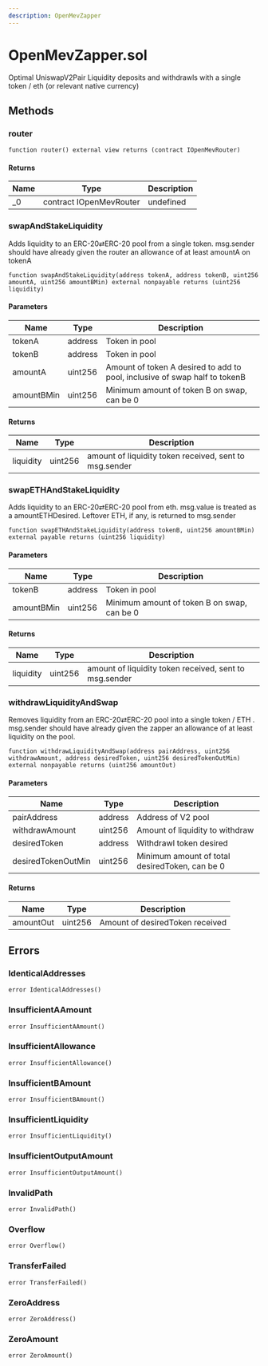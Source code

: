 ```yaml
---
description: OpenMevZapper
---
```


# OpenMevZapper.sol

Optimal UniswapV2Pair Liquidity deposits and withdrawls with a single token / eth (or relevant native currency)



## Methods

### router



```solidity title="Solidity"
function router() external view returns (contract IOpenMevRouter)
```





#### Returns

| Name | Type | Description |
|---|---|---|
| _0 | contract IOpenMevRouter | undefined |

### swapAndStakeLiquidity

Adds liquidity to an ERC-20⇄ERC-20 pool from a single token. msg.sender should have already given the router an allowance of at least amountA on tokenA

```solidity title="Solidity"
function swapAndStakeLiquidity(address tokenA, address tokenB, uint256 amountA, uint256 amountBMin) external nonpayable returns (uint256 liquidity)
```




#### Parameters

| Name | Type | Description |
|---|---|---|
| tokenA | address | Token in pool |
| tokenB | address | Token in pool |
| amountA | uint256 | Amount of token A desired to add to pool, inclusive of swap half to tokenB |
| amountBMin | uint256 | Minimum amount of token B on swap, can be 0 |

#### Returns

| Name | Type | Description |
|---|---|---|
| liquidity | uint256 | amount of liquidity token received, sent to msg.sender |

### swapETHAndStakeLiquidity

Adds liquidity to an ERC-20⇄ERC-20 pool from eth. msg.value is treated as a amountETHDesired. Leftover ETH, if any, is returned to msg.sender

```solidity title="Solidity"
function swapETHAndStakeLiquidity(address tokenB, uint256 amountBMin) external payable returns (uint256 liquidity)
```




#### Parameters

| Name | Type | Description |
|---|---|---|
| tokenB | address | Token in pool |
| amountBMin | uint256 | Minimum amount of token B on swap, can be 0 |

#### Returns

| Name | Type | Description |
|---|---|---|
| liquidity | uint256 | amount of liquidity token received, sent to msg.sender |

### withdrawLiquidityAndSwap

Removes liquidity from an ERC-20⇄ERC-20 pool into a single token / ETH . msg.sender should have already given the zapper an allowance of at least liquidity on the pool.

```solidity title="Solidity"
function withdrawLiquidityAndSwap(address pairAddress, uint256 withdrawAmount, address desiredToken, uint256 desiredTokenOutMin) external nonpayable returns (uint256 amountOut)
```




#### Parameters

| Name | Type | Description |
|---|---|---|
| pairAddress | address | Address of V2 pool |
| withdrawAmount | uint256 | Amount of liquidity to withdraw |
| desiredToken | address | Withdrawl token desired |
| desiredTokenOutMin | uint256 | Minimum amount of total desiredToken, can be 0 |

#### Returns

| Name | Type | Description |
|---|---|---|
| amountOut | uint256 | Amount of desiredToken received |




## Errors

### IdenticalAddresses



```solidity title="Solidity"
error IdenticalAddresses()
```





### InsufficientAAmount



```solidity title="Solidity"
error InsufficientAAmount()
```





### InsufficientAllowance



```solidity title="Solidity"
error InsufficientAllowance()
```





### InsufficientBAmount



```solidity title="Solidity"
error InsufficientBAmount()
```





### InsufficientLiquidity



```solidity title="Solidity"
error InsufficientLiquidity()
```





### InsufficientOutputAmount



```solidity title="Solidity"
error InsufficientOutputAmount()
```





### InvalidPath



```solidity title="Solidity"
error InvalidPath()
```





### Overflow



```solidity title="Solidity"
error Overflow()
```





### TransferFailed



```solidity title="Solidity"
error TransferFailed()
```





### ZeroAddress



```solidity title="Solidity"
error ZeroAddress()
```





### ZeroAmount



```solidity title="Solidity"
error ZeroAmount()
```






